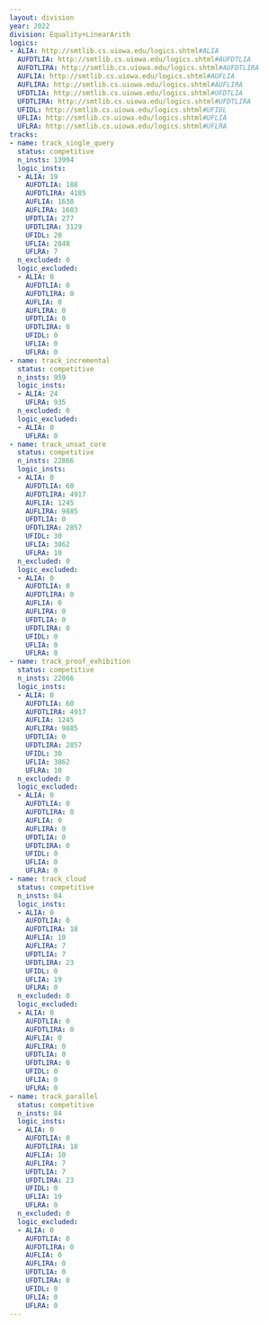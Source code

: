```yaml
---
layout: division
year: 2022
division: Equality+LinearArith
logics: 
- ALIA: http://smtlib.cs.uiowa.edu/logics.shtml#ALIA
  AUFDTLIA: http://smtlib.cs.uiowa.edu/logics.shtml#AUFDTLIA
  AUFDTLIRA: http://smtlib.cs.uiowa.edu/logics.shtml#AUFDTLIRA
  AUFLIA: http://smtlib.cs.uiowa.edu/logics.shtml#AUFLIA
  AUFLIRA: http://smtlib.cs.uiowa.edu/logics.shtml#AUFLIRA
  UFDTLIA: http://smtlib.cs.uiowa.edu/logics.shtml#UFDTLIA
  UFDTLIRA: http://smtlib.cs.uiowa.edu/logics.shtml#UFDTLIRA
  UFIDL: http://smtlib.cs.uiowa.edu/logics.shtml#UFIDL
  UFLIA: http://smtlib.cs.uiowa.edu/logics.shtml#UFLIA
  UFLRA: http://smtlib.cs.uiowa.edu/logics.shtml#UFLRA
tracks:
- name: track_single_query
  status: competitive
  n_insts: 13994
  logic_insts:
  - ALIA: 19
    AUFDTLIA: 188
    AUFDTLIRA: 4185
    AUFLIA: 1638
    AUFLIRA: 1683
    UFDTLIA: 277
    UFDTLIRA: 3129
    UFIDL: 20
    UFLIA: 2848
    UFLRA: 7
  n_excluded: 0
  logic_excluded:
  - ALIA: 0
    AUFDTLIA: 0
    AUFDTLIRA: 0
    AUFLIA: 0
    AUFLIRA: 0
    UFDTLIA: 0
    UFDTLIRA: 0
    UFIDL: 0
    UFLIA: 0
    UFLRA: 0
- name: track_incremental
  status: competitive
  n_insts: 959
  logic_insts:
  - ALIA: 24
    UFLRA: 935
  n_excluded: 0
  logic_excluded:
  - ALIA: 0
    UFLRA: 0
- name: track_unsat_core
  status: competitive
  n_insts: 22866
  logic_insts:
  - ALIA: 0
    AUFDTLIA: 60
    AUFDTLIRA: 4917
    AUFLIA: 1245
    AUFLIRA: 9885
    UFDTLIA: 0
    UFDTLIRA: 2857
    UFIDL: 30
    UFLIA: 3862
    UFLRA: 10
  n_excluded: 0
  logic_excluded:
  - ALIA: 0
    AUFDTLIA: 0
    AUFDTLIRA: 0
    AUFLIA: 0
    AUFLIRA: 0
    UFDTLIA: 0
    UFDTLIRA: 0
    UFIDL: 0
    UFLIA: 0
    UFLRA: 0
- name: track_proof_exhibition
  status: competitive
  n_insts: 22866
  logic_insts:
  - ALIA: 0
    AUFDTLIA: 60
    AUFDTLIRA: 4917
    AUFLIA: 1245
    AUFLIRA: 9885
    UFDTLIA: 0
    UFDTLIRA: 2857
    UFIDL: 30
    UFLIA: 3862
    UFLRA: 10
  n_excluded: 0
  logic_excluded:
  - ALIA: 0
    AUFDTLIA: 0
    AUFDTLIRA: 0
    AUFLIA: 0
    AUFLIRA: 0
    UFDTLIA: 0
    UFDTLIRA: 0
    UFIDL: 0
    UFLIA: 0
    UFLRA: 0
- name: track_cloud
  status: competitive
  n_insts: 84
  logic_insts:
  - ALIA: 0
    AUFDTLIA: 0
    AUFDTLIRA: 18
    AUFLIA: 10
    AUFLIRA: 7
    UFDTLIA: 7
    UFDTLIRA: 23
    UFIDL: 0
    UFLIA: 19
    UFLRA: 0
  n_excluded: 0
  logic_excluded:
  - ALIA: 0
    AUFDTLIA: 0
    AUFDTLIRA: 0
    AUFLIA: 0
    AUFLIRA: 0
    UFDTLIA: 0
    UFDTLIRA: 0
    UFIDL: 0
    UFLIA: 0
    UFLRA: 0
- name: track_parallel
  status: competitive
  n_insts: 84
  logic_insts:
  - ALIA: 0
    AUFDTLIA: 0
    AUFDTLIRA: 18
    AUFLIA: 10
    AUFLIRA: 7
    UFDTLIA: 7
    UFDTLIRA: 23
    UFIDL: 0
    UFLIA: 19
    UFLRA: 0
  n_excluded: 0
  logic_excluded:
  - ALIA: 0
    AUFDTLIA: 0
    AUFDTLIRA: 0
    AUFLIA: 0
    AUFLIRA: 0
    UFDTLIA: 0
    UFDTLIRA: 0
    UFIDL: 0
    UFLIA: 0
    UFLRA: 0
---
```



